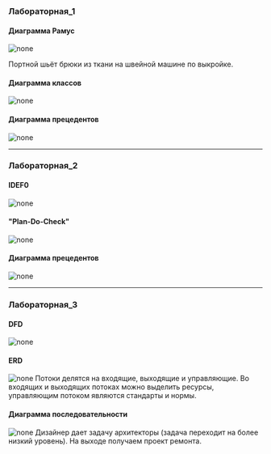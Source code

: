 ### Лабораторная_1
#### Диаграмма Рамус
![none](https://github.com/viveber/VeberVA/blob/main/lab1/диаграмма%20рамус.png)

Портной шьёт брюки из ткани на швейной машине по выкройке.

#### Диаграмма классов
![none](https://github.com/viveber/VeberVA/blob/main/lab1/диаграмма%20классов.png)

#### Диаграмма прецедентов
![none](https://github.com/viveber/VeberVA/blob/main/lab1/диаграмма%20прецедентов.png)

***
### Лабораторная_2
#### IDEF0
![none](https://github.com/viveber/VeberVA/blob/main/lab2/рамус1.png)

#### "Plan-Do-Check"
![none](https://github.com/viveber/VeberVA/blob/main/lab2/рамус2.png)

#### Диаграмма прецедентов
![none](https://github.com/viveber/VeberVA/blob/main/lab2/даиграмма%20прецедентов.png)
***
### Лабораторная_3
#### DFD
![none](https://github.com/viveber/VeberVA/blob/main/lab3/рамус1.png)

#### ERD
![none](https://github.com/viveber/VeberVA/blob/main/lab3/erd.png)
Потоки делятся на входящие, выходящие и управляющие. Во входящих и выходящих потоках можно выделить ресурсы, управляющим потоком являются стандарты и нормы.

#### Диаграмма последовательности
![none](https://github.com/viveber/VeberVA/blob/main/lab3/даиграмма.png)
Дизайнер дает задачу архитекторы (задача переходит на более низкий уровень). На выходе получаем проект ремонта.
